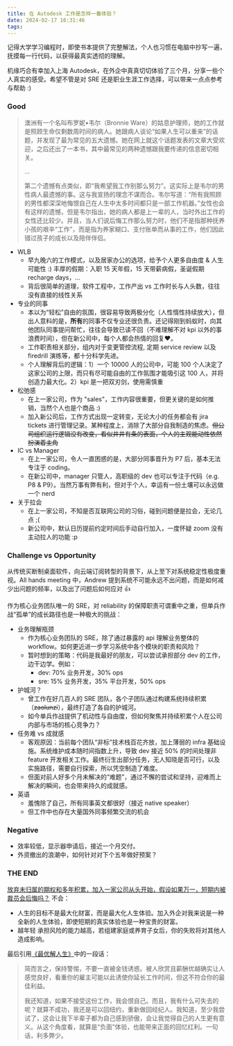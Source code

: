 ```yaml
---
title: 在 Autodesk 工作是怎样一番体验？
date: 2024-02-17 16:31:46
tags:
---
```


记得大学学习编程时，即使书本提供了完整解法，个人也习惯在电脑中抄写一遍，抚摸每一行代码，以获得最真实透彻的理解。

机缘巧合有幸加入上海 Autodesk，在外企中真真切切体验了三个月，分享一些个人真实的感受。希望不管是对 SRE 还是职业生涯工作选择，可以带来一点点参考与帮助 :)

<!--more-->

### Good

> 澳洲有一个名叫布罗妮•韦尔（Bronnie Ware）的姑息护理师，她的工作就是照顾生命仅剩数周时间的病人。她跟病人谈论“如果人生可以重来”的话题，并发现了最为常见的五大遗憾。她在网上就这个话题发表的文章大受欢迎，之后还出了一本书，其中最常见的两种遗憾跟我要传递的信息密切相关。
> 
> ...
> 
> 第二个遗憾有点类似，即“我希望我工作别那么努力”。这实际上是韦尔的男性病人最遗憾的事。这与我宣扬的理念不谋而合。韦尔写道：“所有我照顾的男性都深深地悔恨自己在人生中太多时间都只是一部工作机器。”女性也会有这样的遗憾，但是韦尔指出，她的病人都是上一辈的人，当时外出工作的女性还比较少。并且，当人们说后悔工作那么努力时，他们不是指那种抚养小孩的艰辛“工作”，而是指为养家糊口、支付账单而从事的工作，他们因此错过孩子的成长以及陪伴伴侣。

- WLB
    - 早九晚六的工作模式，以及居家办公的选项，给予个人更多自由度 & 人生可能性 :) 丰厚的假期：入职 15 天年假，15 天带薪病假，圣诞假期 recharge days，...
    - 背后很简单的道理，软件工程中，工作产出 vs 工作时长与人头数，往往没有直接的线性关系
- 专业的同事
    - 本以为“轻松”自由的氛围，很容易导致两极分化（人性惰性持续放大），但出人意料的是，**所有**的同事不仅专业还很负责。还记得刚到蚂蚁时，向其他团队同事提问帮忙，往往会导致已读不回（不难理解不对 kpi 以外的事浪费时间），但在新公司中，每个人都会热情的回复❤️。
    - 工作职责相关部分，组内对于变更管控流程, 定期 service review 以及 firedrill 演练等，都十分科学先进。
    - 个人理解背后的逻辑：1）一个 10000 人的公司中，可能 100 个人决定了这家公司的上限，而只有尽可能自由的工作氛围才能吸引这 100 人，并将创造力最大化。2）kpi 是一把双刃剑，使用需慎重
- 松弛感
    - 在上一家公司，作为 "sales"，工作内容很重要，但更关键的是如何推销，当然个人也是个商品 :)
    - 加入新公司后，工作方式出现一定转变，无论大小的任务都会有 jira tickets 进行管理记录。某种程度上，消除了大部分自我制造的焦虑。~~但公司组织运行逻辑没有改变，看似井井有条的表面，个人的主观能动性依然扮演着主角~~
- IC vs Manager
    - 在上一家公司，令人一直困惑的是，大部分同事晋升为 P7 后，基本无法专注于 coding。
    - 在新公司中，manager 只管人，高职级的 dev 也可以专注于代码（e.g. P8 & P9）。当然万事有弊有利，但对于个人，幸运有一份土壤可以永远做一个 nerd
- 关于拉会
    - 在上一家公司，不知是否互联网公司的习俗，碰到问题便是拉会，无论几点 ;(
    - 新公司中，默认日历提前约定时间后手动自行加入，一度怀疑 zoom 没有主动拉人的功能 :p

### Challenge vs Opportunity
从传统买断制桌面软件，向云端订阅转型的背景下，从上至下对系统稳定性极度重视。All hands meeting 中，Andrew 提到系统不可能永远不出问题，而是如何减少出问题的频率，以及出了问题后如何应对 👍

作为核心业务团队唯一的 SRE，对 reliability 的保障职责可谓重中之重，但单兵作战“孤单”的成长路径也是一种极大的挑战：

- 业务理解瓶颈
    - 作为核心业务团队的 SRE，除了通过暴露的 api 理解业务整体的 workflow。如何更近进一步学习系统中各个模块的职责和风险？
    - 暂时想到的策略：代码是我最好的朋友，可以尝试承担部分 dev 的工作，边干边学。例如：
        - dev: 70% 业务开发，30% ops
        - sre: 15% 业务开发，35% 平台开发，50% ops
- 护城河？
    - 曾工作在好几百人的 SRE 团队，各个子团队通过构建系统持续积累（~~zaolunzi~~），最终打造了各自的护城河。
    - 如今单兵作战提供了机动性与自由度，但如何聚焦并持续积累个人在公司内部与市场的核心竞争力？
- 任务难 vs 成就感
    - 客观原因：当前每个团队“非标”技术栈百花齐放，加上薄弱的 infra 基础设施。系统维护成本随时间指数上升，导致 dev 接近 50% 的时间处理非 feature 开发相关工作。最终衍生出部分任务，无人知晓是否可行，以及实施路径，需要自行探索，所以凭空制造了难度。
    - 但面对前人好多个月未解决的“难题”，通过不懈的尝试和坚持，迎难而上解决的瞬间，也会带来持久的成就感。
- 英语
    - 羞愧除了自己，所有同事英文都很好（接近 native speaker）
    - 但工作中也存在大量国外同事频繁交流的机会

### Negative
- 效率较低，显示器申请后，接近一个月交付。
- 外资撤出的浪潮中，如何针对对下个五年做好预案？

### THE END

<u>放弃未归属的期权和多年积累，加入一家公司从头开始，假设如果万一，短期内被裁员会后悔吗？</u>
不会：
- 人生的目标不是最大化财富，而是最大化人生体验。加入外企对我来说是一种全新的人生体验，即使短期的真实体验也是一种宝贵的财富。
- 越年轻 承担风险的能力越高，若组建家庭或养育子女后，你的失败将对其他人造成影响。

最后引用[《最优解人生》](https://book.douban.com/subject/36242339/)中的一段话：

> 简而言之，保持警惕，不要一直被金钱诱惑。被人欣赏且薪酬优越确实让人感觉良好，看重你的雇主可能以此诱使你延长工作时间，但这不符合你的最佳利益。
> 
> 我还知道，如果不接受这份工作，我会恨自己。而且，我有什么可失去的呢？就算不成功，我还是可以回纽约，重新做回经纪人。我知道，至少我尝试了，这会让我下半辈子都为自己感到骄傲，会让我觉得自己的人生更有意义。从这个角度看，就算是“负面”体验，也能带来正面的回忆红利。一句话，利多弊少。